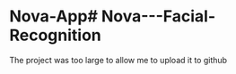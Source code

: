 # Nova-App#   N o v a - - - F a c i a l - R e c o g n i t i o n 
The project was too large to allow me to upload it to github
 
 
